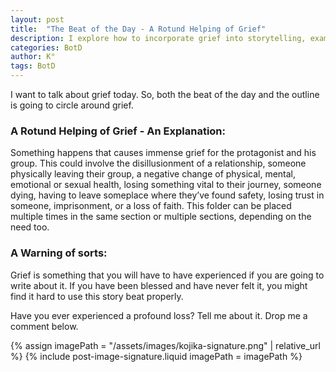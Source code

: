 ```yaml
---
layout: post
title:  "The Beat of the Day - A Rotund Helping of Grief"
description: I explore how to incorporate grief into storytelling, examining various forms it can take - from death and relationship dissolution to loss of faith or safety. As a story beat, grief can be used multiple times to build emotional depth. However, I emphasize that writing convincingly about grief requires personal experience with loss, as it's difficult to authentically portray something so profound without having felt it yourself.
categories: BotD
author: K°
tags: BotD
---
```

I want to talk about grief today. So, both the beat of the day and the outline is going to circle around grief.

### A Rotund Helping of Grief - An Explanation:
Something happens that causes immense grief for the protagonist and his group. This could involve the disillusionment of a relationship, someone physically leaving their group, a negative change of physical, mental, emotional or sexual health, losing something vital to their journey, someone dying, having to leave someplace where they’ve found safety, losing trust in someone, imprisonment, or a loss of faith. This folder can be placed multiple times in the same section or multiple sections, depending on the need too.

### A Warning of sorts:
Grief is something that you will have to have experienced if you are going to write about it. If you have been blessed and have never felt it, you might find it hard to use this story beat properly.

Have you ever experienced a profound loss? Tell me about it. Drop me a comment below.

<!-- signature -->
{% assign imagePath = "/assets/images/kojika-signature.png" | relative_url %}
{% include post-image-signature.liquid imagePath = imagePath %}